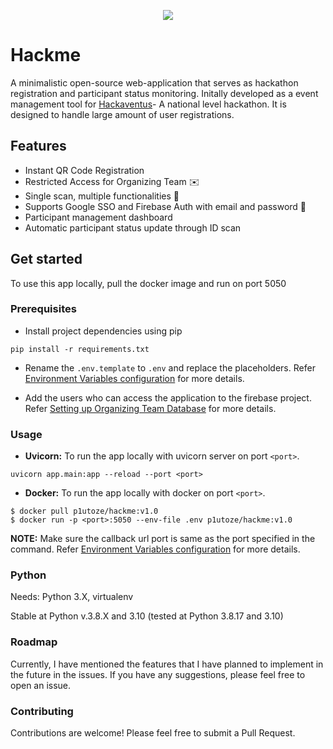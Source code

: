 <p align="center">
  <img src="https://results.pre-commit.ci/badge/github/p1utoze/Hackme/main.svg">
</p>

# Hackme
A minimalistic open-source web-application that serves as hackathon registration and participant status monitoring. Initally developed as a event management tool for [Hackaventus](https://hackaventus.com/)- A national level hackathon. It is designed to handle large amount of user registrations.

## Features

- Instant QR Code Registration
- Restricted Access for Organizing Team ✉️
- Single scan, multiple functionalities 📨
- Supports Google SSO and Firebase Auth with email and password 🤔
- Participant management dashboard
- Automatic participant status update through ID scan

## Get started
To use this app locally, pull the docker image and run on port 5050

### Prerequisites

- Install project dependencies using pip
```
pip install -r requirements.txt
```
- Rename the `.env.template` to `.env` and replace the placeholders. Refer [Environment Variables configuration](SETUP.md/#environment-variables-configuration
) for more details.

- Add the users who can access the application to the firebase project. Refer [Setting up Organizing Team Database](SETUP.md/#setting-up-organizing-team-database) for more details.

### Usage

- **Uvicorn:** To run the app locally with uvicorn server on port `<port>`.
```
uvicorn app.main:app --reload --port <port>
```
- **Docker:** To run the app locally with docker on port `<port>`.
```
$ docker pull p1utoze/hackme:v1.0
$ docker run -p <port>:5050 --env-file .env p1utoze/hackme:v1.0
```
**NOTE:**  Make sure the callback url port is same as the port specified in the command. Refer [Environment Variables configuration](SETUP.md/#environment-variables-configuration
) for more details.

### Python

Needs: Python 3.X, virtualenv

Stable at Python v.3.8.X and 3.10 (tested at Python 3.8.17 and 3.10)

### Roadmap
Currently, I have mentioned the features that I have planned to implement in the future in the issues. If you have any suggestions, please feel free to open an issue.
### Contributing

Contributions are welcome! Please feel free to submit a Pull Request.
